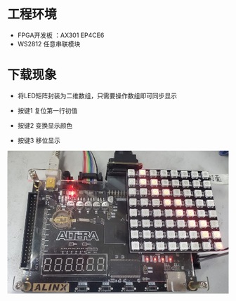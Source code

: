 # 工程环境

+ FPGA开发板 ：AX301 EP4CE6
+ WS2812 任意串联模块



# 下载现象

- 将LED矩阵封装为二维数组，只需要操作数组即可同步显示

  

- 按键1 复位第一行初值      

- 按键2 变换显示颜色

- 按键3 移位显示     

![Finish](Finish.jpg)

